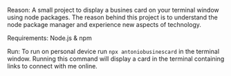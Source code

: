 Reason:
   A small project to display a busines card on your terminal window using node packages. The reason behind this project is to understand the node package manager and experience new aspects of technology. 

Requirements:
   Node.js & npm

Run:
   To run on personal device run `npx antoniobusinescard` in the terminal window.
   Running this command will display a card in the terminal containing links to connect with me online.
